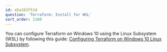 ```yaml
---
id: a5a163f51d
question: 'Terraform: Install for WSL'
sort_order: 1160
---
```


You can configure Terraform on Windows 10 using the Linux Subsystem (WSL) by following this guide: [Configuring Terraform on Windows 10 Linux Subsystem](https://techcommunity.microsoft.com/t5/azure-developer-community-blog/configuring-terraform-on-windows-10-linux-sub-system/ba-p/393845).